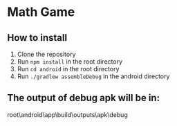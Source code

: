 # Math Game

## How to install

1. Clone the repository
2. Run `npm install` in the root directory
3. Run `cd android` in the root directory
4. Run `./gradlew assembleDebug` in the android directory

## The output of debug apk will be in:
root\android\app\build\outputs\apk\debug
